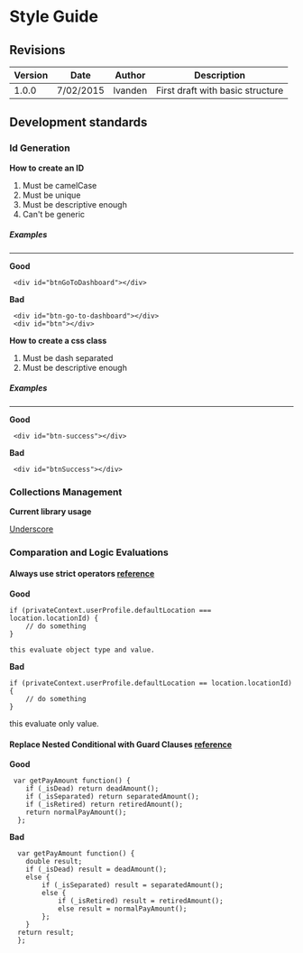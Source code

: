 # Style Guide

## Revisions

| Version | Date | Author | Description |
| ------- | ---- | ------ | ----------- |
| 1.0.0 | 7/02/2015 | lvanden | First draft with basic structure |

## Development standards

### Id Generation

**How to create an ID**

1. Must be camelCase
2. Must be unique
3. Must be descriptive enough
4. Can't be generic

##### Examples
---

**Good**

```
 <div id="btnGoToDashboard"></div>
```
**Bad**

```
 <div id="btn-go-to-dashboard"></div>
 <div id="btn"></div>
```

**How to create a css class**

1. Must be dash separated
2. Must be descriptive enough

##### Examples
---

**Good**

```
 <div id="btn-success"></div>
```
**Bad**

```
 <div id="btnSuccess"></div>
```

### Collections Management

**Current library usage**

[Underscore](http://underscorejs.org/)


### Comparation and Logic Evaluations

#### Always use strict operators [reference](https://developer.mozilla.org/en-US/docs/Web/JavaScript/Guide/Expressions_and_Operators#Comparison_operators)

**Good**

```
if (privateContext.userProfile.defaultLocation === location.locationId) {
	// do something
}

this evaluate object type and value.

```
**Bad**

```
if (privateContext.userProfile.defaultLocation == location.locationId) {
	// do something
}
```

this evaluate only value.

#### Replace Nested Conditional with Guard Clauses [reference](http://sourcemaking.com/refactoring/replace-nested-conditional-with-guard-clauses)

**Good**

```
 var getPayAmount function() {
    if (_isDead) return deadAmount();
    if (_isSeparated) return separatedAmount();
    if (_isRetired) return retiredAmount();
    return normalPayAmount();
  };

```
**Bad**

```
  var getPayAmount function() {
    double result;
    if (_isDead) result = deadAmount();
    else {
        if (_isSeparated) result = separatedAmount();
        else {
            if (_isRetired) result = retiredAmount();
            else result = normalPayAmount();
        };
    }
  return result;
  };
```